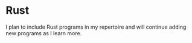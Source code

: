 # Rust
I plan to include Rust programs in my repertoire and will continue adding new programs as I learn more.
